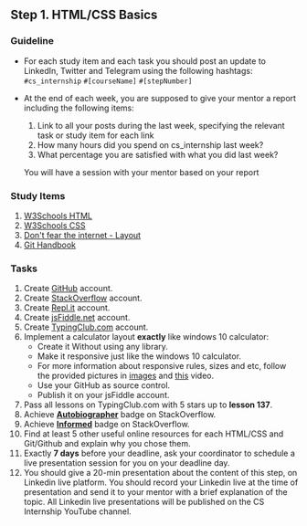 ## Step 1. HTML/CSS Basics

### Guideline

- For each study item and each task you should post an update to LinkedIn, Twitter and Telegram using the following hashtags:
`#cs_internship`
`#[courseName]`
`#[stepNumber]`

- At the end of each week, you are supposed to give your mentor a report including the following items:
  1. Link to all your posts during the last week, specifying the relevant task or study item for each link
  2. How many hours did you spend on cs_internship last week?
  3. What percentage you are satisfied with what you did last week?
  
  You will have a session with your mentor based on your report
  
  
### Study Items  <!-- omit in toc -->
1. [W3Schools HTML](https://www.w3schools.com/html/default.asp)
2. [W3Schools CSS](https://www.w3schools.com/css/default.asp)
3. [Don't fear the internet - Layout](http://www.dontfeartheinternet.com/08-layout/)
4. [Git Handbook](https://guides.github.com/introduction/git-handbook/)

### Tasks  <!-- omit in toc -->

1. Create [GitHub](https://github.com/) account.
2. Create [StackOverflow](https://stackoverflow.com/) account.
3. Create [Repl.it](https://repl.it/) account.
4. Create [jsFiddle.net](https://jsfiddle.net/) account.
5. Create [TypingClub.com](https://www.typingclub.com/) account.
6. Implement a calculator layout **exactly** like windows 10 calculator:
    - Create it Without using any library.
    - Make it responsive just like the windows 10 calculator.
    - For more information about responsive rules, sizes and etc, follow the provided pictures in [images](https://github.com/cs-internship/cs-internship-spec/blob/master/courses/web/images/step1) and [this](https://youtu.be/zddyn5_KCj8) video.
    - Use your GitHub as source control.
    - Publish it on your jsFiddle account.
7. Pass all lessons on TypingClub.com with 5 stars up to **lesson 137**.
8. Achieve [**Autobiographer**](https://stackoverflow.com/help/badges/9/autobiographer) badge on StackOverflow.
9. Achieve [**Informed**](https://stackoverflow.com/help/badges/2600/informed) badge on StackOverflow.
10. Find at least 5 other useful online resources for each HTML/CSS and Git/Github and explain why you chose them.
11. Exactly **7 days** before your deadline, ask your coordinator to schedule a live presentation session for you on your deadline day.
12. You should give a 20-min presentation about the content of this step, on Linkedin live platform. You should record your Linkedin live at the time of presentation and send it to your mentor with a brief explanation of the topic. All Linkedin live presentations will be published on the CS Internship YouTube channel.
